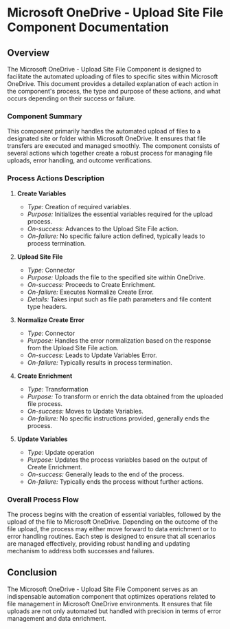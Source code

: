 # Microsoft OneDrive - Upload Site File Component Documentation

## Overview

The Microsoft OneDrive - Upload Site File Component is designed to facilitate the automated uploading of files to specific sites within Microsoft OneDrive. This document provides a detailed explanation of each action in the component's process, the type and purpose of these actions, and what occurs depending on their success or failure.

### Component Summary

This component primarily handles the automated upload of files to a designated site or folder within Microsoft OneDrive. It ensures that file transfers are executed and managed smoothly. The component consists of several actions which together create a robust process for managing file uploads, error handling, and outcome verifications.

### Process Actions Description

1. **Create Variables**
    - *Type:* Creation of required variables.
    - *Purpose:* Initializes the essential variables required for the upload process.
    - *On-success:* Advances to the Upload Site File action.
    - *On-failure:* No specific failure action defined, typically leads to process termination.

2. **Upload Site File**
    - *Type:* Connector
    - *Purpose:* Uploads the file to the specified site within OneDrive.
    - *On-success:* Proceeds to Create Enrichment.
    - *On-failure:* Executes Normalize Create Error.
    - *Details:* Takes input such as file path parameters and file content type headers.

3. **Normalize Create Error**
    - *Type:* Connector
    - *Purpose:* Handles the error normalization based on the response from the Upload Site File action.
    - *On-success:* Leads to Update Variables Error.
    - *On-failure:* Typically results in process termination.

4. **Create Enrichment**
    - *Type:* Transformation
    - *Purpose:* To transform or enrich the data obtained from the uploaded file process.
    - *On-success:* Moves to Update Variables.
    - *On-failure:* No specific instructions provided, generally ends the process.

5. **Update Variables**
    - *Type:* Update operation
    - *Purpose:* Updates the process variables based on the output of Create Enrichment.
    - *On-success:* Generally leads to the end of the process.
    - *On-failure:* Typically ends the process without further actions.

### Overall Process Flow

The process begins with the creation of essential variables, followed by the upload of the file to Microsoft OneDrive. Depending on the outcome of the file upload, the process may either move forward to data enrichment or to error handling routines. Each step is designed to ensure that all scenarios are managed effectively, providing robust handling and updating mechanism to address both successes and failures.

## Conclusion

The Microsoft OneDrive - Upload Site File Component serves as an indispensable automation component that optimizes operations related to file management in Microsoft OneDrive environments. It ensures that file uploads are not only automated but handled with precision in terms of error management and data enrichment.

